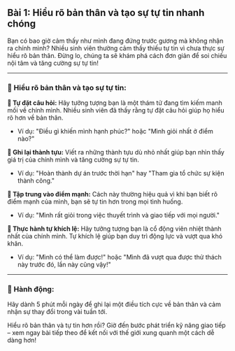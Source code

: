 ## Bài 1: Hiểu rõ bản thân và tạo sự tự tin nhanh chóng

Bạn có bao giờ cảm thấy như mình đang đứng trước gương mà không nhận ra chính mình? Nhiều sinh viên thường cảm thấy thiếu tự tin vì chưa thực sự hiểu rõ bản thân. Đừng lo, chúng ta sẽ khám phá cách đơn giản để soi chiếu nội tâm và tăng cường sự tự tin!

---

### 📌 Hiểu rõ bản thân và tạo sự tự tin:

**🔹 Tự đặt câu hỏi:**
Hãy tưởng tượng bạn là một thám tử đang tìm kiếm manh mối về chính mình. Nhiều sinh viên đã thấy rằng tự đặt câu hỏi giúp họ hiểu rõ hơn về bản thân.

- Ví dụ: "Điều gì khiến mình hạnh phúc?" hoặc "Mình giỏi nhất ở điểm nào?"

**🔹 Ghi lại thành tựu:**
Viết ra những thành tựu dù nhỏ nhất giúp bạn nhìn thấy giá trị của chính mình và tăng cường sự tự tin.

- Ví dụ: "Hoàn thành dự án trước thời hạn" hay "Tham gia tổ chức sự kiện thành công."

**🔹 Tập trung vào điểm mạnh:**
Cách này thường hiệu quả vì khi bạn biết rõ điểm mạnh của mình, bạn sẽ tự tin hơn trong mọi tình huống.

- Ví dụ: "Mình rất giỏi trong việc thuyết trình và giao tiếp với mọi người."

**🔹 Thực hành tự khích lệ:**
Hãy tưởng tượng bạn là cổ động viên nhiệt thành nhất của chính mình. Tự khích lệ giúp bạn duy trì động lực và vượt qua khó khăn.

- Ví dụ: "Mình có thể làm được!" hoặc "Mình đã vượt qua được thử thách này trước đó, lần này cũng vậy!"

---

### 🚀 Hành động:

Hãy dành 5 phút mỗi ngày để ghi lại một điều tích cực về bản thân và cảm nhận sự thay đổi trong vài tuần tới.

Hiểu rõ bản thân và tự tin hơn rồi? Giờ đến bước phát triển kỹ năng giao tiếp – xem ngay bài tiếp theo để kết nối với thế giới xung quanh một cách dễ dàng hơn!